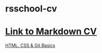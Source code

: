# rsschool-cv

[Link to Markdown CV](https://mishachez.github.io/rsschool-cv/cv)
===========

[HTML, CSS & Git Basics](https://mishachez.github.io/rsschool-cv/)
